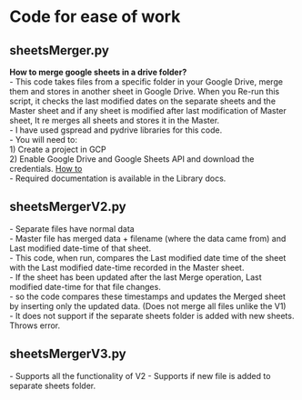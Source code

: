 
<h1> Code for ease of work </h1>
<h2> sheetsMerger.py </h2>
<b>How to merge google sheets in a drive folder?</b><br>
- This code takes files from a specific folder in your Google Drive, merge them and stores in another sheet in Google Drive. When you Re-run this script, it checks the last modified dates on the separate sheets and the Master sheet and if any sheet is modified after last modification of Master sheet, It re merges all sheets and stores it in the Master.<br>
- I have used gspread and pydrive libraries for this code. <br>
- You will need to:  <br> </t> 1) Create a project in GCP <br> </t> 2) Enable Google Drive and Google Sheets API and download the credentials.  <a href= "https://developers.google.com/sheets/api/quickstart/python" > How to </a> <br>
- Required documentation is available in the Library docs.

<h2> sheetsMergerV2.py </h2>
- Separate files have normal data <br>
- Master file has merged data + filename (where the data came from) and Last modified date-time of that sheet.<br>
- This code, when run, compares the Last modified date time of the sheet with the Last modified date-time recorded in the Master sheet.<br>
- If the sheet has been updated after the last Merge operation, Last modified date-time for that file changes.<br>
- so the code compares these timestamps and updates the Merged sheet by inserting only the updated data. (Does not merge all files unlike the V1)<br>
- It does not support if the separate sheets folder is added with new sheets. Throws error.

<h2> sheetsMergerV3.py </h2>
- Supports all the functionality of V2 
- Supports if new file is added to separate sheets folder.
